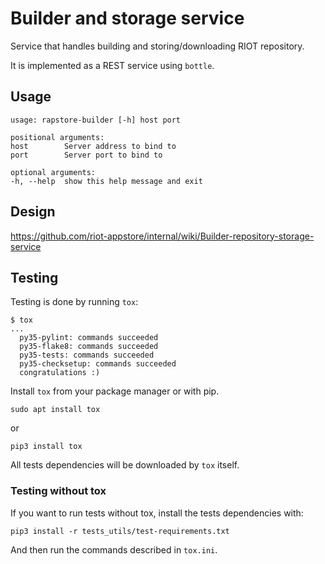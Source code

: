 Builder and storage service
===========================


Service that handles building and storing/downloading RIOT repository.

It is implemented as a REST service using `bottle`.

Usage
-----

    usage: rapstore-builder [-h] host port

    positional arguments:
    host        Server address to bind to
    port        Server port to bind to

    optional arguments:
    -h, --help  show this help message and exit


Design
------

https://github.com/riot-appstore/internal/wiki/Builder-repository-storage-service


Testing
-------

Testing is done by running `tox`:

    $ tox
    ...
      py35-pylint: commands succeeded
      py35-flake8: commands succeeded
      py35-tests: commands succeeded
      py35-checksetup: commands succeeded
      congratulations :)


Install `tox` from your package manager or with pip.

    sudo apt install tox

or

    pip3 install tox


All tests dependencies will be downloaded by `tox` itself.


### Testing without tox

If you want to run tests without tox, install the tests dependencies with:

    pip3 install -r tests_utils/test-requirements.txt

And then run the commands described in `tox.ini`.
